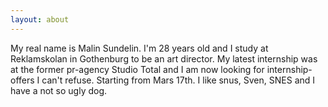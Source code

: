 ```yaml
---
layout: about
---
```

My real name is Malin Sundelin. I'm 28 years old and I study at Reklamskolan in Gothenburg to be an art director. My latest internship was at the former pr-agency Studio Total and I am now looking for internship-offers I can't refuse. Starting from Mars 17th. I like snus, Sven, SNES and I have a not so ugly dog.
